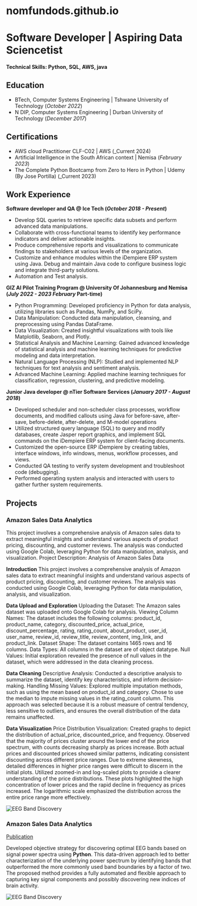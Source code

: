 # nomfundods.github.io
# Software Developer | Aspiring Data Sciencetist

#### Technical Skills: Python, SQL, AWS, java

## Education
- BTech, Computer Systems Engineering | Tshwane University of Technology (_October 2022_)								       		
- N DIP, Computer Systems Engineering	| Durban University of Technology (_December 2017_)	 			        		

## Certifications
- AWS cloud Practitioner CLF-C02 | AWS (_Current 2024)
- Artificial Intelligence in the South African context | Nemisa (_February 2023_)
- The Complete Python Bootcamp from Zero to Hero in Python | Udemy (By Jose Portilla) (_Current 2023)

## Work Experience
**Software developer and QA  @ Ice Tech  (_October 2018 - Present_)**
- Develop SQL queries to retrieve specific data subsets and perform advanced data manipulations.
- Collaborate with cross-functional teams to identify key performance indicators and deliver actionable insights.
- Produce comprehensive reports and visualizations to communicate findings to stakeholders at various levels of the 
  organization.
- Customize and enhance modules within the iDempiere ERP system using Java. Debug and maintain Java code to configure 
  business logic and integrate third-party solutions.
- Automation and Test analysis.

**GIZ AI Pilot Training Program  @ University Of Johannesburg and Nemisa (_July 2022 - 2023 February_ Part-time)**
- Python Programming: Developed proficiency in Python for data analysis, utilizing libraries such as Pandas, NumPy, 
   and SciPy.
- Data Manipulation: Conducted data manipulation, cleansing, and preprocessing using Pandas DataFrame.
- Data Visualization: Created insightful visualizations with tools like Matplotlib, Seaborn, and Plotly.
- Statistical Analysis and Machine Learning: Gained advanced knowledge of statistical analysis and machine learning 
  techniques for predictive modeling and data interpretation.
- Natural Language Processing (NLP): Studied and implemented NLP techniques for text analysis and sentiment analysis.
- Advanced Machine Learning: Applied machine learning techniques for classification, regression, clustering, and 
  predictive modeling.
  
**Junior Java developer @ nTier Software Services (_January 2017 - August 2018_)**
- Developed scheduler and non-scheduler class processes, workflow documents, and modified callouts using Java for 
  before-save, after-save, before-delete, after-delete, and M-model operations
- Utilized structured query language (SQL) to query and modify databases, create Jasper report graphics, and implement 
  SQL commands on the iDempiere ERP system for client-facing documents.
- Customized the open-source ERP iDempiere by creating tables, interface windows, info windows, menus, workflow 
  processes, and views.
- Conducted QA testing to verify system development and troubleshoot code (debugging).
- Performed operating system analysis and interacted with users to gather further system requirements.

## Projects
### Amazon Sales Data Analytics

This project involves a comprehensive analysis of Amazon sales data to extract meaningful insights and understand various aspects of product pricing, discounting, and customer reviews. The analysis was conducted using Google Colab, leveraging Python for data manipulation, analysis, and visualization.
Project Description: Analysis of Amazon Sales Data

**Introduction**
This project involves a comprehensive analysis of Amazon sales data to extract meaningful insights and understand various aspects of product pricing, discounting, and customer reviews. The analysis was conducted using Google Colab, leveraging Python for data manipulation, analysis, and visualization.

**Data Upload and Exploration**
Uploading the Dataset: The Amazon sales dataset was uploaded onto Google Colab for analysis.
Viewing Column Names: The dataset includes the following columns: product_id, product_name, category, discounted_price, actual_price, discount_percentage, rating, rating_count, about_product, user_id, user_name, review_id, review_title, review_content, img_link, and product_link.
Dataset Shape: The dataset contains 1465 rows and 16 columns.
Data Types: All columns in the dataset are of object datatype.
Null Values: Initial exploration revealed the presence of null values in the dataset, which were addressed in the data cleaning process.

**Data Cleaning**
Descriptive Analysis: Conducted a descriptive analysis to summarize the dataset, identify key characteristics, and inform decision-making.
Handling Missing Values:
Explored multiple imputation methods, such as using the mean based on product_id and category.
Chose to use the median to impute missing values in the rating_count column. This approach was selected because it is a robust measure of central tendency, less sensitive to outliers, and ensures the overall distribution of the data remains unaffected.

**Data Visualization**
Price Distribution Visualization:
Created graphs to depict the distribution of actual_price, discounted_price, and frequency.
Observed that the majority of prices cluster around the lower end of the price spectrum, with counts decreasing sharply as prices increase.
Both actual prices and discounted prices showed similar patterns, indicating consistent discounting across different price ranges.
Due to extreme skewness, detailed differences in higher price ranges were difficult to discern in the initial plots.
Utilized zoomed-in and log-scaled plots to provide a clearer understanding of the price distributions. These plots highlighted the high concentration of lower prices and the rapid decline in frequency as prices increased. The logarithmic scale emphasized the distribution across the entire price range more effectively.


![EEG Band Discovery](/assets/img/eeg_band_discovery.jpeg)

### Amazon Sales Data Analytics
[Publication](https://www.mdpi.com/1424-8220/22/8/3048)

Developed objective strategy for discovering optimal EEG bands based on signal power spectra using **Python**. This data-driven approach led to better characterization of the underlying power spectrum by identifying bands that outperformed the more commonly used band boundaries by a factor of two. The proposed method provides a fully automated and flexible approach to capturing key signal components and possibly discovering new indices of brain activity.

![EEG Band Discovery](/assets/img/eeg_band_discovery.jpeg)
